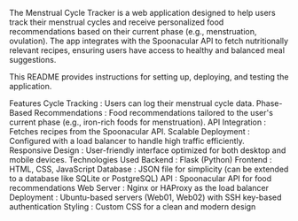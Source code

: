 The Menstrual Cycle Tracker is a web application designed to help users track their menstrual cycles and receive personalized food recommendations based on their current phase (e.g., menstruation, ovulation). The app integrates with the Spoonacular API to fetch nutritionally relevant recipes, ensuring users have access to healthy and balanced meal suggestions.

This README provides instructions for setting up, deploying, and testing the application.

Features
Cycle Tracking : Users can log their menstrual cycle data.
Phase-Based Recommendations : Food recommendations tailored to the user's current phase (e.g., iron-rich foods for menstruation).
API Integration : Fetches recipes from the Spoonacular API.
Scalable Deployment : Configured with a load balancer to handle high traffic efficiently.
Responsive Design : User-friendly interface optimized for both desktop and mobile devices.
Technologies Used
Backend : Flask (Python)
Frontend : HTML, CSS, JavaScript
Database : JSON file for simplicity (can be extended to a database like SQLite or PostgreSQL)
API : Spoonacular API for food recommendations
Web Server : Nginx or HAProxy as the load balancer
Deployment : Ubuntu-based servers (Web01, Web02) with SSH key-based authentication
Styling : Custom CSS for a clean and modern design
